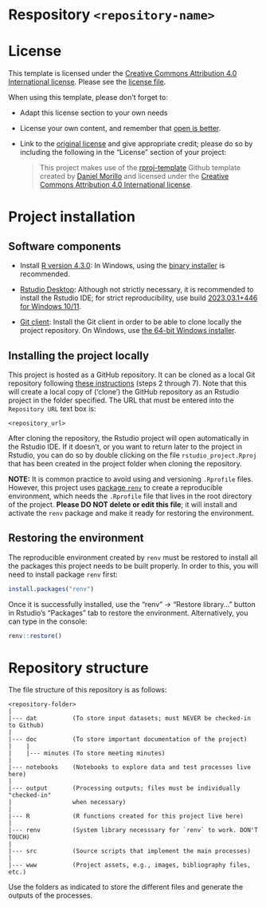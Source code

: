 
# Respository `<repository-name>`

<repository-description>

# License

This template is licensed under the [Creative Commons Attribution 4.0
International license](https://creativecommons.org/licenses/by/4.0/).
Please see the [license file](LICENSE.md).

When using this template, please don’t forget to:

- Adapt this license section to your own needs

- License your own content, and remember that [open is
  better](https://choosealicense.com/).

- Link to the [original
  license](https://creativecommons.org/licenses/by/4.0/) and give
  appropriate credit; please do so by including the following in the
  “License” section of your project:

  > This project makes use of the
  > [rproj-template](https://github.com/DaniMori/rproj-template) Github
  > template created by [Daniel Morillo](https://github.com/DaniMori)
  > and licensed under the [Creative Commons Attribution 4.0
  > International
  > license](https://creativecommons.org/licenses/by/4.0/).

# Project installation

## Software components

- Install [R version
  4.3.0](https://cran.rstudio.com/bin/windows/base/old/4.3.0/): In
  Windows, using the [binary
  installer](https://cran.rstudio.com/bin/windows/base/old/4.3.0/R-4.3.0-win.exe)
  is recommended.

<!-- -->

- [Rstudio
  Desktop](https://www.rstudio.com/products/rstudio/download/#download):
  Although not strictly necessary, it is recommended to install the
  Rstudio IDE; for strict reproducibility, use build [2023.03.1+446 for
  Windows
  10/11](https://download1.rstudio.org/electron/windows/RStudio-2023.03.1-446.exe).

<!-- -->

- [Git client](https://git-scm.com/download): Install the Git client in
  order to be able to clone locally the project repository. On Windows,
  use [the 64-bit Windows
  installer](https://github.com/git-for-windows/git/releases/download/v2.40.1.windows.1/Git-2.40.1-64-bit.exe).

## Installing the project locally

This project is hosted as a GitHub repository. It can be cloned as a
local Git repository following [these
instructions](https://book.cds101.com/using-rstudio-server-to-clone-a-github-repo-as-a-new-project.html#step---2)
(steps 2 through 7). Note that this will create a local copy of
(‘clone’) the GitHub repository as an Rstudio project in the folder
specified. The URL that must be entered into the `Repository URL` text
box is:

    <repository_url>

After cloning the repository, the Rstudio project will open
automatically in the Rstudio IDE. If it doesn’t, or you want to return
later to the project in Rstudio, you can do so by double clicking on the
file `rstudio_project.Rproj` that has been created in the project folder
when cloning the repository.

**NOTE:** It is common practice to avoid using and versioning
`.Rprofile` files. However, this project uses [package
`renv`](https://cran.r-project.org/package=renv) to create a
reproducible environment, which needs the `.Rprofile` file that lives in
the root directory of the project. **Please DO NOT delete or edit this
file**; it will install and activate the `renv` package and make it
ready for restoring the environment.

## Restoring the environment

The reproducible environment created by `renv` must be restored to
install all the packages this project needs to be built properly. In
order to this, you will need to install package `renv` first:

``` r
install.packages("renv")
```

Once it is successfully installed, use the “renv” -\> “Restore library…”
button in Rstudio’s “Packages” tab to restore the environment.
Alternatively, you can type in the console:

``` r
renv::restore()
```

# Repository structure

The file structure of this repository is as follows:

    <repository-folder>
    |
    |--- dat          (To store input datasets; must NEVER be checked-in to Github)
    |
    |--- doc          (To store important documentation of the project)
    |    |
    |    |--- minutes (To store meeting minutes)
    |
    |--- notebooks    (Notebooks to explore data and test processes live here)
    |
    |--- output       (Processing outputs; files must be individually "checked-in"
    |                 when necessary)
    |
    |--- R            (R functions created for this project live here)
    |
    |--- renv         (System library necesssary for `renv` to work. DON'T TOUCH)
    |
    |--- src          (Source scripts that implement the main processes)
    |
    |--- www          (Project assets, e.g., images, bibliography files, etc.)

Use the folders as indicated to store the different files and generate
the outputs of the processes.
